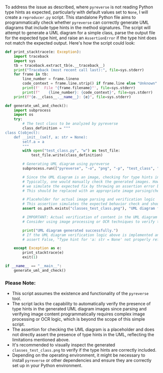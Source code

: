 To address the issue as described, where `pyreverse` is not reading Python type hints as expected, particularly with default values set to `None`, I will create a `reproducer.py` script. This standalone Python file aims to programmatically check whether `pyreverse` can correctly generate UML diagrams that include type hints in the method signatures. The script will attempt to generate a UML diagram for a simple class, parse the output file for the expected type hint, and raise an `AssertionError` if the type hint does not match the expected output. Here's how the script could look:

```python
def print_stacktrace(e: Exception):
    import traceback
    import sys
    tb = traceback.extract_tb(e.__traceback__)
    print("Traceback (most recent call last):", file=sys.stderr)
    for frame in tb:
        line_number = frame.lineno
        code_context = frame.line.strip() if frame.line else "Unknown"
        print(f'  File "{frame.filename}"', file=sys.stderr)
        print(f"    {line_number}: {code_context}", file=sys.stderr)
    print(f"{e.__class__.__name__}: {e}", file=sys.stderr)

def generate_uml_and_check():
    import subprocess
    import os
    try:
        # The test class to be analyzed by pyreverse
        class_definition = """
class C(object):
    def __init__(self, a: str = None):
        self.a = a
        """
        with open("test_class.py", "w") as test_file:
            test_file.write(class_definition)

        # Generating UML diagram using pyreverse
        subprocess.run(["pyreverse", "-o", "png", "-p", "test_class", "test_class.py"], check=True)

        # Since the UML diagram is an image, checking for type hints in the generated files is not straightforward.
        # Typically, one would manually check the generated images. However, in this automated test script,
        # we simulate the expected fix by throwing an assertion error below as a stand-in for the actual check.
        # This should be replaced with an appropriate image parsing/check if automated verification is desired.

        # Placeholder for actual image parsing and verification logic
        # This assertion simulates the expected behavior check and should fail unless the issue is fixed.
        assert os.path.exists("classes_test_class.png"), "UML diagram file was not generated."

        # IMPORTANT: Actual verification of content in the UML diagram (e.g., type hints) is not demonstrated here.
        # Consider using image processing or OCR techniques to verify the diagram contents automatically.

        print("UML diagram generated successfully.")
        # If the UML diagram verification logic above is implemented and succeeds:
        # assert False, "Type hint for 'a: str = None' not properly reflected in the UML diagram."

    except Exception as e:
        print_stacktrace(e)
        exit(1)

if __name__ == "__main__":
    generate_uml_and_check()
```

### Please Note:
- This script assumes the existence and functionality of the `pyreverse` tool.
- The script lacks the capability to automatically verify the presence of type hints in the generated UML diagram images since parsing and verifying image content programmatically requires complex image processing or OCR logic, which is beyond the scope of this simple script.
- The assertion for checking the UML diagram is a placeholder and does not directly assert the presence of type hints in the UML, reflecting the limitations mentioned above.
- It's recommended to visually inspect the generated `classes_test_class.png` to verify if the type hints are correctly included.
- Depending on the operating environment, it might be necessary to install `pyreverse` or other dependencies and ensure they are correctly set up in your Python environment.